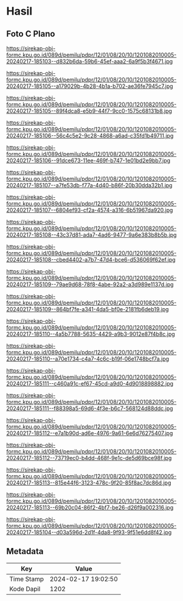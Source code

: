 # Hasil

## Foto C Plano

https://sirekap-obj-formc.kpu.go.id/089d/pemilu/pdpr/12/01/08/20/10/1201082010005-20240217-185103--d832b6da-59b6-45ef-aaa2-6a9f5b3f4671.jpg

https://sirekap-obj-formc.kpu.go.id/089d/pemilu/pdpr/12/01/08/20/10/1201082010005-20240217-185105--a179029b-4b28-4b1a-b702-ae36fe7945c7.jpg

https://sirekap-obj-formc.kpu.go.id/089d/pemilu/pdpr/12/01/08/20/10/1201082010005-20240217-185105--89f4dca8-e5b9-44f7-9cc0-1575c68131b8.jpg

https://sirekap-obj-formc.kpu.go.id/089d/pemilu/pdpr/12/01/08/20/10/1201082010005-20240217-185106--56c4c5e2-9c28-4868-a6ad-c35fd1b49711.jpg

https://sirekap-obj-formc.kpu.go.id/089d/pemilu/pdpr/12/01/08/20/10/1201082010005-20240217-185106--91dce673-11ee-469f-b747-1e01bd2e9bb7.jpg

https://sirekap-obj-formc.kpu.go.id/089d/pemilu/pdpr/12/01/08/20/10/1201082010005-20240217-185107--a7fe53db-f77a-4d40-b86f-20b30dda32b1.jpg

https://sirekap-obj-formc.kpu.go.id/089d/pemilu/pdpr/12/01/08/20/10/1201082010005-20240217-185107--6804ef93-cf2a-4574-a316-6b51967da920.jpg

https://sirekap-obj-formc.kpu.go.id/089d/pemilu/pdpr/12/01/08/20/10/1201082010005-20240217-185108--43c37d81-ada7-4ad6-9477-9a6e383b8b5b.jpg

https://sirekap-obj-formc.kpu.go.id/089d/pemilu/pdpr/12/01/08/20/10/1201082010005-20240217-185108--cbed4402-a7b7-47d4-bce6-d536069f62ef.jpg

https://sirekap-obj-formc.kpu.go.id/089d/pemilu/pdpr/12/01/08/20/10/1201082010005-20240217-185109--79ae9d68-78f8-4abe-92a2-a3d989e1137d.jpg

https://sirekap-obj-formc.kpu.go.id/089d/pemilu/pdpr/12/01/08/20/10/1201082010005-20240217-185109--864bf7fe-a341-4da5-bf0e-2181fb6deb19.jpg

https://sirekap-obj-formc.kpu.go.id/089d/pemilu/pdpr/12/01/08/20/10/1201082010005-20240217-185110--4a5b7788-5635-4429-a9b3-9012e87f4b8c.jpg

https://sirekap-obj-formc.kpu.go.id/089d/pemilu/pdpr/12/01/08/20/10/1201082010005-20240217-185110--a70e1734-c4a7-4c6c-b19f-06e1748bcf7a.jpg

https://sirekap-obj-formc.kpu.go.id/089d/pemilu/pdpr/12/01/08/20/10/1201082010005-20240217-185111--c460a91c-ef67-45cd-a9d0-4d9018898882.jpg

https://sirekap-obj-formc.kpu.go.id/089d/pemilu/pdpr/12/01/08/20/10/1201082010005-20240217-185111--f88398a5-69d6-4f3e-b6c7-568124d88ddc.jpg

https://sirekap-obj-formc.kpu.go.id/089d/pemilu/pdpr/12/01/08/20/10/1201082010005-20240217-185112--e7a1b90d-ad6e-4976-9a61-6e6d76275407.jpg

https://sirekap-obj-formc.kpu.go.id/089d/pemilu/pdpr/12/01/08/20/10/1201082010005-20240217-185112--73719ec0-b4dd-468f-9e1c-de5d69bce98f.jpg

https://sirekap-obj-formc.kpu.go.id/089d/pemilu/pdpr/12/01/08/20/10/1201082010005-20240217-185113--815e44f6-3123-478c-9f20-85f8ac7dc86d.jpg

https://sirekap-obj-formc.kpu.go.id/089d/pemilu/pdpr/12/01/08/20/10/1201082010005-20240217-185113--69b20c04-86f2-4bf7-be26-d26f9a002316.jpg

https://sirekap-obj-formc.kpu.go.id/089d/pemilu/pdpr/12/01/08/20/10/1201082010005-20240217-185104--d03a596d-2d1f-4da8-9f93-9f51e6dd8f42.jpg


## Metadata

| Key        | Value               |
| ---------- | ------------------- |
| Time Stamp | 2024-02-17 19:02:50 |
| Kode Dapil | 1202                |



